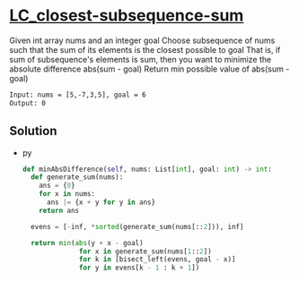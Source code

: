 # [LC_closest-subsequence-sum](https://leetcode.com/problems/closest-subsequence-sum)

Given int array nums and an integer goal
Choose subsequence of nums such that the sum of its elements is the closest possible to goal
That is, if sum of subsequence's elements is sum, then you want to minimize the absolute difference abs(sum - goal)
Return min possible value of abs(sum - goal)

```txt
Input: nums = [5,-7,3,5], goal = 6
Output: 0
```

## Solution

* py

  ```py
  def minAbsDifference(self, nums: List[int], goal: int) -> int:
    def generate_sum(nums):
      ans = {0}
      for x in nums:
        ans |= {x + y for y in ans}
      return ans

    evens = [-inf, *sorted(generate_sum(nums[::2])), inf]

    return min(abs(y + x - goal)
                for x in generate_sum(nums[1::2])
                for k in [bisect_left(evens, goal - x)]
                for y in evens[k - 1 : k + 1])
  ```
